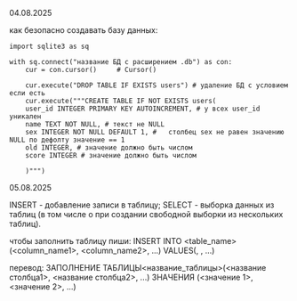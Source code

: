 
04.08.2025

как безопасно создавать базу данных:

	import sqlite3 as sq

	with sq.connect("название БД с расширением .db") as con:
		cur = con.cursor()     # Cursor()

		cur.execute("DROP TABLE IF EXISTS users") # удаление БД с условием если есть
		cur.execute("""CREATE TABLE IF NOT EXISTS users(
		user_id INTEGER PRIMARY KEY AUTOINCREMENT, # у всех user_id уникален
		name TEXT NOT NULL, # текст не NULL
		sex INTEGER NOT NULL DEFAULT 1, # 	столбец sex не равен значению NULL по дефолту значение == 1
		old INTEGER, # значение должно быть числом
		score INTEGER # значение должно быть числом
		
		)""")

05.08.2025

INSERT - добавление записи в таблицу;
SELECT - выборка данных из таблиц (в том числе о при создании свободной выборки из нескольких таблиц).

чтобы заполнить таблицу пиши:
INSERT INTO <table_name>(<column_name1>, <column_name2>, ...) VALUES(<value1>, <value1>, ...)

перевод:
	ЗАПОЛНЕНИЕ ТАБЛИЦЫ<название_таблицы>(<название столбца1>, <название столбца2>, ...) ЗНАЧЕНИЯ (<значение 1>, <значение 2>, ...)